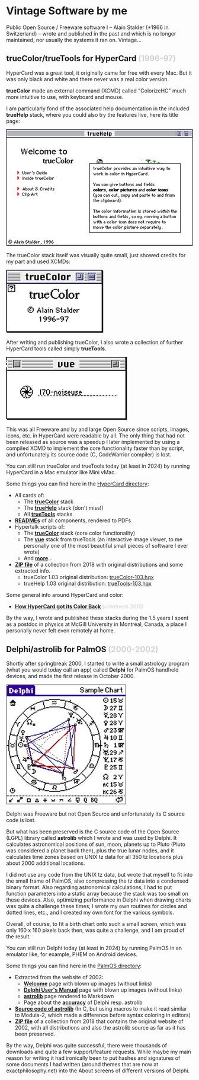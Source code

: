 # Vintage Software by me

Public Open Source / Freeware software I –
Alain Stalder (*1966 in Switzerland) –
wrote and published in the past
and which is no longer maintained,
nor usually the systems it ran on.
Vintage…

## trueColor/trueTools for HyperCard <span style="color:lightgray">(1996-97)</span>

HyperCard was a great tool, it originally came for free with every Mac.
But it was only black and white and there never was a real color version.

**trueColor** made an external command (XCMD) called "ColorizeHC"
much more intuitive to use,
with keyboard and mouse.

I am particularly fond of the associated help documentation
in the included **trueHelp** stack,
where you could also try the features live,
here its title page:

[![image](trueHelp.jpg)](HyperCard/stacks/trueHelp.md)

The trueColor stack itself was visually quite small,
just showed credits for my part and used XCMDs:

[![image](trueColor.jpg)](HyperCard/stacks/trueColor.md)

After writing and publishing trueColor,
I also wrote a collection of further HyperCard tools
called simply **trueTools**.

[![image](HyperCard/stacks/cards/vue.png)](HyperCard/stacks/trueTools.md)


This was all Freeware
and by and large Open Source
since scripts, images, icons, etc. in HyperCard
were readable by all.
The only thing that had not been released as source
was a speedup I later implemented by using a compiled XCMD
to implement the core functionality faster than by script,
and unfortunately its source code (C, CodeWarrior compiler) is lost.

You can still run trueColor and trueTools today (at least in 2024)
by running HyperCard in a Mac emulator like Mini vMac.

Some things you can find here in the [HyperCard directory](HyperCard):

* All cards of:
  * The [**trueColor**](HyperCard/stacks/trueColor.md) stack
  * The [**trueHelp**](HyperCard/stacks/trueHelp.md) stack (don't miss!)
  * All [**trueTools**](HyperCard/stacks/trueTools.md) stacks
* [**READMEs**](HyperCard/READMEs) of all components, rendered to PDFs
* Hypertalk scripts of:
  * The [**trueColor**](HyperCard/HyperTalk/trueColor.md) stack (core color functionality)
  * The [**vue**](HyperCard/HyperTalk/trueTools-vue.md) stack from trueTools
    (an interactive image viewer, to me personally
    one of the most beautiful small pieces of software I ever wrote)
  * And [**more**](HyperCard/HyperTalk)…
* [**ZIP file**](HyperCard/collections/trueColor-trueTools-collection-2018.zip)
  of a collection from 2018 with original distributions and some extracted info.
  * trueColor 1.03 original distribution: [trueColor-103.hqx](HyperCard/distro/trueColor-103.hqx)
  * trueHelp 1.03 original distribution: [trueTools-103.hqx](HyperCard/distro/trueTools-103.hqx)

Some general info around HyperCard and color:

* [**How HyperCard got its Color Back**](https://orangejuiceliberationfront.com/how-hypercard-got-its-color-back/) <span style="color:lightgray">(uliwitness 2016)</span>

By the way, I wrote and published these stacks during the 1.5 years
I spent as a postdoc in physics at McGill University in Montréal, Canada,
a place I personally never felt even remotely at home.

## Delphi/astrolib for PalmOS <span style="color:lightgray">(2000-2002)</span>

Shortly after springbreak 2000,
I started to write a small astrology program
(what you would today call an app)
called **Delphi** for PalmOS handheld devices,
and made the first release in October 2000.

[![image](delphi.jpg)](PalmOS/web/index.md)

Delphi was Freeware but not Open Source
and unfortunately its C source code is lost.

But what has been preserved is the C source code
of the Open Source (LGPL) library called **astrolib**
which I wrote and was used by Delphi.
It calculates astronomical positions of
sun, moon, planets up to Pluto
(Pluto was considered a planet back then),
plus the true lunar nodes,
and it calculates time zones based on
UNIX tz data for all 350 tz locations
plus about 2000 additional locations.

I did not use any code from the UNIX tz data,
but wrote that myself to fit into the small frame of PalmOS,
also compressing the tz data into a condensed binary format.
Also regarding astronomical calculations,
I had to put function parameters into a static array
because the stack was too small on these devices.
Also, optimizing performance in Delphi when drawing charts
was quite a challenge these times;
I wrote my own routines for circles and dotted lines, etc.,
and I created my own font for the various symbols.

Overall, of course, to fit a birth chart onto such a small screen,
which was only 160 x 160 pixels back then, was quite a challenge,
and I am proud of the result.

You can still run Delphi today (at least in 2024)
by running PalmOS in an emulator like, for example,
PHEM on Android devices.

Some things you can find here in the [PalmOS directory](PalmOS):

* Extracted from the website of 2002:
  * [**Welcome**](PalmOS/web/index.md) page with blown up images (without links)
  * [**Delphi User's Manual**](PalmOS/web/delphi.md) page with blown up images (without links)
  * [**astrolib**](PalmOS/web/astrolib.md) page rendered to Markdown
  * Page about the [**accuracy**](PalmOS/web/accuracy.md) of Delphi resp. astrolib
* [**Source code of astrolib**](PalmOS/source/astrolib)
  (In C, but using macros to make it read similar to Modula-2,
  which made a difference before syntax coloring in editors)
* [**ZIP file**](PalmOS/collections/Delphi-astrolib-collection-2018.zip)
  of a collection from 2018 that
  contains the original website of 2002, with all distributions
  and also the astrolib source as far as it has been preserved.

By the way, Delphi was quite successful,
there were thousands of downloads and quite a few support/feature requests.
While maybe my main reason for writing it had ironically been
to put hashes and signatures of some documents I had written
(around themes that are now at exactphilosophy.net)
into the About screens of different versions of Delphi.

